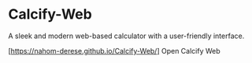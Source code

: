# Calcify-Web
A sleek and modern web-based calculator with a user-friendly interface.


[https://nahom-derese.github.io/Calcify-Web/] Open Calcify Web
